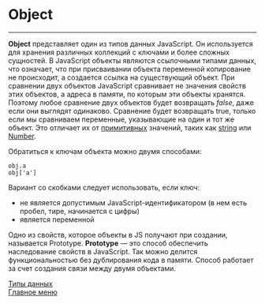# Object
____
__Object__ представляет один из типов данных JavaScript. Он используется для хранения различных коллекций с ключами и более сложных сущностей. В JavaScript объекты являются ссылочными типами данных, что означает, что при присваивании объекта переменной копирование не происходит, а создается ссылка на существующий объект. При сравнении двух объектов JavaScript сравнивает не значения свойств этих объектов, а адреса в памяти, по которым эти объекты хранятся. Поэтому любое сравнение двух объектов будет возвращать _false_, даже если они выглядят одинаково. Сравнение будет возвращать true, только если мы сравниваем переменные, указывающие на один и тот же объект. Это отличает их от [примитивных](../primitive.md) значений, таких как [string](../string/string.md) или [Number](../number/number.md).

Обратиться к ключам объекта можно двумя способами:
```
obj.a
obj['a']
```
Вариант со скобками следует использовать, если ключ:
* не является допустимым JavaScript-идентификатором (в нем есть пробел, тире, начинается с цифры)
* является переменной

Одно из свойств, которое объекты в JS получают при создании, называется Prototype. __Prototype__ — это способ обеспечить наследование свойств в JavaScript. Так можно делится функциональностью без дублирования кода в памяти. Способ работает за счет создания связи между двумя объектами.

[Типы данных](../data-types.md)<br>
[Главное меню](../../README.md)<br>